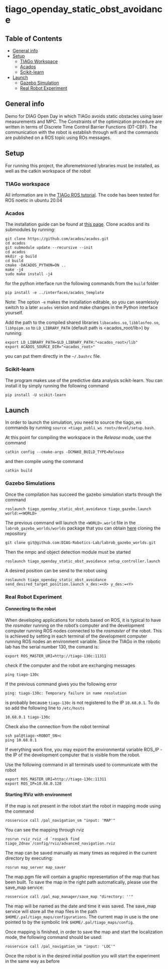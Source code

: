 # tiago_openday_static_obst_avoidance

## Table of Contents
* [General info](#general-info)
* [Setup](#setup)
    - [TIAGo Workspace](#tiago-workspace)
    - [Acados](#acados)
    - [Scikit-learn](#scikit-learn)
* [Launch](#launch)
    - [Gazebo Simulation](#gazebo-simulations)
    - [Real Robot Experiment](#real-robot-experiment)

## General info
Demo for DIAG Open Day in which TIAGo avoids static obstacles using laser measurements and MPC. The Constraints of the optimization procedure are written in terms of Discrete Time Control Barrier Functions (DT-CBF). The communication with the robot is establish through wifi and the commands are published on a ROS topic using ROs messages. 
	
## Setup
For running this project, the aforemetnioned lybraries must be installed, as well as the catkin workspace of the robot

### TIAGo workspace
All information are in the [TIAGo ROS tutorial](http://wiki.ros.org/Robots/TIAGo/Tutorials/Installation/InstallUbuntuAndROS). The code has been tested for ROS noetic in ubuntu 20.04

### Acados
The installation guide can be found at [this page](https://docs.acados.org/installation/). Clone acados and its submodules by running:
```
git clone https://github.com/acados/acados.git
cd acados
git submodule update --recursive --init
cd acados
mkdir -p build
cd build
cmake -DACADOS_PYTHON=ON ..
make -j4
sudo make install -j4
```
for the python interface run the following commands from the `build` folder
```
pip install -e ../interfaces/acados_template
```
Note: The option `-e` makes the installation editable, so you can seamlessly switch to a later `acados` version and make changes in the Python interface yourself.

Add the path to the compiled shared libraries `libacados.so`, `libblasfeo.so`, `libhpipm.so` to `LD_LIBRARY_PATH` (default path is <acados_root/lib>) by running:
```
export LD_LIBRARY_PATH=$LD_LIBRARY_PATH:"<acados_root>/lib"
export ACADOS_SOURCE_DIR="<acados_root>"
```
you can put them directly in the `~/.bashrc` file.

### Scikit-learn
The program makes use of the predictive data analysis scikit-learn. You can install it by simply running the following command
```
pip install -U scikit-learn
```

  
## Launch
In order to launch the simulation, you need to source the tiago_ws commands by running `source <tiago_publi_ws root>/devel/setup.bash`.

At this point for compiling the workspace in the *Release* mode, use the command
```
catkin config --cmake-args -DCMAKE_BUILD_TYPE=Release
```
and then compile using the command
```
catkin build
```

### Gazebo Simulations
Once the compilation has succeed the gazebo simulation starts through the command
```
roslaunch tiago_openday_static_obst_avoidance tiago_gazebo.launch world:=<WORLD>
```
The previous command will launch the `<WORLD>.world` file in the `labrob_gazebo_worlds/worlds` package that you can obtain [here](https://github.com/DIAG-Robotics-Lab/labrob_gazebo_worlds) cloning the repository
```
git clone git@github.com:DIAG-Robotics-Lab/labrob_gazebo_worlds.git
``` 

Then the nmpc and object detection module must be started
```
roslaunch tiago_openday_static_obst_avoidance setup_controller.launch
```
A desired position can be send to the robot using
```
roslaunch tiago_openday_static_obst_avoidance send_desired_target_position.launch x_des:=<X> y_des:=<Y>
```

### Real Robot Experiment

#### Connecting to the robot
When developing applications for robots based on ROS, it is typical to have the *rosmater* running on the robot’s computer and the development computer running ROS nodes connected to the *rosmaster* of the robot. This is achieved by setting in each terminal of the development computer running ROS nodes an environment variable. Since the TIAGo in the robotic lab has the serial number 130, the comand is:
```
export ROS_MASTER_URI=http://tiago-130c:11311
```
check if the computer and the robot are exchanging messages
```
ping tiago-130c
```
If the previous command gives you the following error
```
ping: tiago-130c: Temporary failure in name resolution
```
is probably because `tiago-130c` is not registered to the IP `10.68.0.1`. To do so add the following line to `/etc/hosts`
```
10.68.0.1 tiago-130c
```
Check also the connection from the robot terminal
```
ssh pal@tiago-<ROBOT_SN>c
ping 10.68.0.1
```
If everything work fine, you may export the environmental variable ROS_IP - the IP of the development computer that is visible from the robot.

Use the following command in all terminals used to communicate with the robot
```
export ROS_MASTER_URI=http://tiago-130c:11311
export ROS_IP=10.68.0.128
```

#### Starting RViz with environment
If the map is not present in the robot start the robot in mapping mode using the command
```
rosservice call /pal_navigation_sm "input: 'MAP'"
```
You can see the mapping through rviz
```
rosrun rviz rviz -d `rospack find tiago_2dnav`/config/rviz/advanced_navigation.rviz
```
The map can be saved manually as many times as required in the current directory by executing:
```
rosrun map_server map_saver
```
The map.pgm file will contain a graphic representation of the map that has been built.
To save the map in the right path automatically, please use the save_map service:
```
rosservice call /pal_map_manager/save_map "directory: ''"
```
The map will be named as the date and time it was saved. The save_map service will store all the map files in the path `$HOME/.pal/tiago_maps/configurations`.
The current map in use is the one pointed to by the symbolic link `$HOME/.pal/tiago_maps/config`.

Once mapping is finished, in order to save the map and start the localization mode, the following command
should be used:
```
rosservice call /pal_navigation_sm "input: 'LOC'"
```
Once the robot is in the desired initial position you will start the experiment in the same way as before